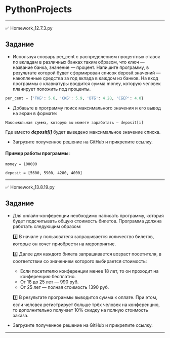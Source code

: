 # PythonProjects
____
:white_check_mark: Homework_12.7.3.py

## Задание
+ Используя словарь per_cent с распределением процентных ставок по вкладам в различных банках таким образом, что ключ — название банка, значение — процент. Напишите программу, в результате которой будет сформирован список deposit значений — накопленные средства за год вклада в каждом из банков. На вход программы с клавиатуры вводится сумма money, которую человек планирует положить под проценты.
```python
per_cent = {'ТКБ': 5.6, 'СКБ': 5.9, 'ВТБ': 4.28, 'СБЕР': 4.0}
```
+ Добавьте в программу поиск максимального значения и его вывод на экран в формате:

```Максимальная сумма, которую вы можете заработать — deposit[i]```

Где вместо ***deposit[i]*** будет выведено максимальное значение списка.
+ Загрузите полученное решение на GitHub и прикрепите ссылку.

#### Пример работы программы:

```money = 100000```

```deposit = [5600, 5900, 4280, 4000]``` 
____

:white_check_mark: Homework_13.8.19.py

## Задание
+ Для онлайн-конференции необходимо написать программу, которая будет подсчитывать общую стоимость билетов. Программа должна работать следующим образом:

    :one: В начале у пользователя запрашивается количество билетов, которые он хочет приобрести на мероприятие.

    :two: Далее для каждого билета запрашивается возраст посетителя, в соответствии со значением которого выбирается стоимость:
    + Если посетителю конференции менее 18 лет, то он проходит на конференцию бесплатно.
    + От 18 до 25 лет — 990 руб.
    + От 25 лет — полная стоимость 1390 руб.

    :three: В результате программы выводится сумма к оплате. При этом, если человек регистрирует больше трёх человек на конференцию, то дополнительно получает 10% скидку на полную стоимость заказа.
+ Загрузите полученное решение на GitHub и прикрепите ссылку.
____

